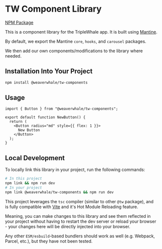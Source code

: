 # TW Component Library

[NPM Package](https://www.npmjs.com/package/@weaverwhale/tw-components)

This is a component library for the TripleWhale app. It is built using [Mantine](https://mantine.dev/).

By default, we export the Mantine `core`, `hooks`, and `carousel` packages.

We then add our own components/modifications to the library where needed.

## Installation Into Your Project

```bash
npm install @weaverwhale/tw-components
```

## Usage

```tsx
import { Button } from "@weaverwhale/tw-components";

export default function NewButton() {
  return (
    <Button radius="md" style={{ flex: 1 }}>
      New Button
    </Button>
  );
}
```

## Local Development

To locally link this library in your project, run the following commands:

```bash
# In this project
npm link && npm run dev
# In your project
npm link @weaverwhale/tw-components && npm run dev
```

This project leverages the `tsc` compiler (similar to other `@tw` package), and is fully compatible with [Vite](https://vitejs.dev/) and it's Hot Module Reloading feature.

Meaning, you can make changes to this library and see them reflected in your project without having to restart the dev server or reload your browser - your changes here will be directly injected into your browser.

Any other `ESM/esbuild`-based bundlers should work as well (e.g. Webpack, Parcel, etc.), but they have not been tested.
